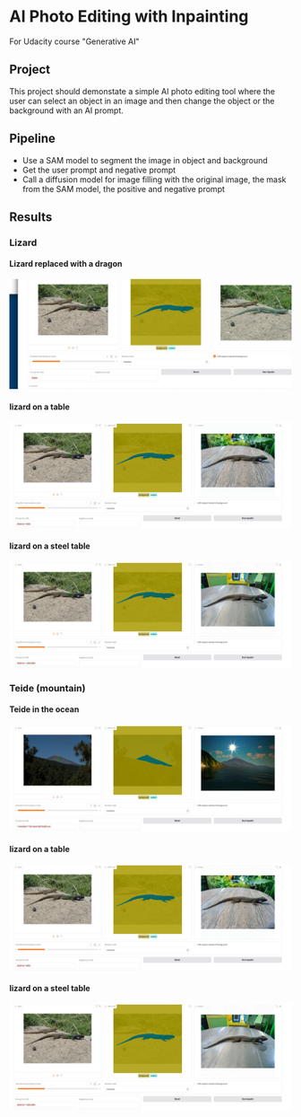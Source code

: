# AI Photo Editing with Inpainting

For Udacity course "Generative AI"

## Project

This project should demonstate a simple AI photo editing tool where the user can select an object in an image and then change the object or the background with an AI prompt.

## Pipeline

- Use a SAM model to segment the image in object and background
- Get the user prompt and negative prompt
- Call a diffusion model for image filling with the original image, the mask from the SAM model, the positive and negative prompt

## Results

### Lizard

#### Lizard replaced with a dragon

![alt lizard as dragon](lizard_as_dragon.png)

#### lizard on a table

![alt lizard on wooden table](lizard_on_wooden_table.png)

#### lizard on a steel table

![alt lizard on stelle table](lizard_on_steel_table.png)

### Teide (mountain)

#### Teide in the ocean

![alt lizard as dragon](teide_in_ocean.png)

#### lizard on a table

![alt lizard on wooden table](lizard_on_wooden_table.png)

#### lizard on a steel table

![alt lizard on stelle table](lizard_on_steel_table.png)
